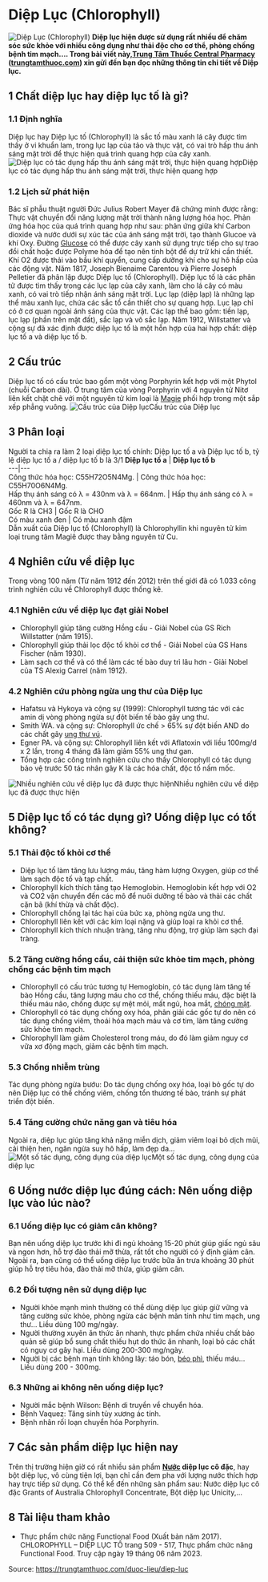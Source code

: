 # Diệp Lục (Chlorophyll)

![Diệp Lục \(Chlorophyll\)](https://trungtamthuoc.com/images/others/diep-luc-1-1368.jpg)
**Diệp lục hiện được sử dụng rất nhiều để chăm sóc sức khỏe với nhiều công dụng như thải độc cho cơ thể, phòng chống bệnh tim mạch.... Trong bài viết này,[Trung Tâm Thuốc Central Pharmacy](https://trungtamthuoc.com/ "Trung Tâm Thuốc Central Pharmacy") ([trungtamthuoc.com](https://trungtamthuoc.com/ "trungtamthuoc.com")) xin gửi đến bạn đọc những thông tin chi tiết về Diệp lục.**
##  1 Chất diệp lục hay diệp lục tố là gì?
### 1.1 Định nghĩa
Diệp lục hay Diệp lục tố (Chlorophyll) là sắc tố màu xanh lá cây được tìm thấy ở vi khuẩn lam, trong lục lạp của tảo và thực vật, có vai trò hấp thu ánh sáng mặt trời để thực hiện quá trình quang hợp của cây xanh.
![Diệp lục có tác dụng hấp thu ánh sáng mặt trời, thực hiện quang hợp](https://trungtamthuoc.com/images/item/diep-luc-2.jpg)Diệp lục có tác dụng hấp thu ánh sáng mặt trời, thực hiện quang hợp
### 1.2 Lịch sử phát hiện 
Bác sĩ phẫu thuật người Đức Julius Robert Mayer đã chứng minh được rằng: Thực vật chuyển đổi năng lượng mặt trời thành năng lượng hóa học. Phản ứng hóa học của quá trình quang hợp như sau: phản ứng giữa khí Carbon dioxide và nước dưới sự xúc tác của ánh sáng mặt trời, tạo thành Glucoe và khí Oxy. Đường [Glucose](https://trungtamthuoc.com/hoat-chat/glucose "Glucose") có thể được cây xanh sử dụng trực tiếp cho sự trao đổi chất hoặc được Polyme hóa để tạo nên tinh bột để dự trữ khi cần thiết. Khí O2 được thải vào bầu khí quyển, cung cấp dưỡng khí cho sự hô hấp của các động vật.
Năm 1817, Joseph Bienaime Carentou và Pierre Joseph Pelletier đã phân lập được Diệp lục tố (Chlorophyll). Diệp lục tố là các phân tử được tìm thấy trong các lục lạp của cây xanh, làm cho lá cây có màu xanh, có vai trò tiếp nhận ánh sáng mặt trời. Lục lạp (diệp lạp) là những lạp thể màu xanh lục, chứa các sắc tổ cần thiết cho sự quang hợp. Lục lạp chỉ có ở cơ quan ngoài ánh sáng của thực vật. Các lạp thể bao gồm: tiền lạp, lục lạp (phần trên mặt đất), sắc lạp và vô sắc lạp.
Năm 1912, Willstatter và cộng sự đã xác định được diệp lục tố là một hỗn hợp của hai hợp chất: diệp lục tố a và diệp lục tố b. 
##  2 Cấu trúc
Diệp lục tố có cấu trúc bao gồm một vòng Porphyrin kết hợp với một Phytol (chuỗi Carbon dài). Ở trung tâm của vòng Porphyrin với 4 nguyên tử Nitơ liên kết chặt chẽ với một nguyên tử kim loại là [Magie](https://trungtamthuoc.com/hoat-chat/magie "Magie") phối hợp trong một sắp xếp phẳng vuông.
![Cấu trúc của Diệp lục](https://trungtamthuoc.com/images/item/diep-luc-3.jpg)Cấu trúc của Diệp lục
##  3 Phân loại
Người ta chia ra làm 2 loại diệp lục tố chính: Diệp lục tố a và Diệp lục tố b, tỷ lệ diệp lục tố a / diệp lục tố b là 3/1
**Diệp lục tố a** | **Diệp lục tố b**  
---|---  
Công thức hóa học: C55H72O5N4Mg.  | Công thức hóa học: C55H70O6N4Mg.   
Hấp thụ ánh sáng có λ = 430nm và λ = 664nm.  | Hấp thụ ánh sáng có λ = 460nm và λ = 647nm.   
Gốc R là CH3 | Gốc R là CHO  
Có màu xanh đen | Có màu xanh đậm  
Dẫn xuất của Diệp lục tố (Chlorophyll) là Chlorophyllin khi nguyên tử kim loại trung tâm Magiê được thay bằng nguyên tử Cu.
##  4 Nghiên cứu về diệp lục
Trong vòng 100 năm (Từ năm 1912 đến 2012) trên thế giới đã có 1.033 công trình nghiên cứu về Chlorophyll được thống kê.
### 4.1 Nghiên cứu về diệp lục đạt giải Nobel
  * Chlorophyll giúp tăng cường Hồng cầu - Giải Nobel của GS Rich Willstatter (năm 1915). 
  * Chlorophyll giúp thải lọc độc tố khỏi cơ thể - Giải Nobel của GS Hans Fischer (năm 1930). 
  * Làm sạch cơ thể và có thể làm các tế bào duy trì lâu hơn - Giải Nobel của TS Alexig Carrel (năm 1912).


### 4.2 Nghiên cứu phòng ngừa ung thư của Diệp lục
  * Hafatsu và Hykoya và cộng sự (1999): Chlorophyll tương tác với các amin dị vòng phòng ngừa sự đột biến tế bào gây ung thư. 
  * Smith WA. và cộng sự: Chlorophyll ức chế > 65% sự đột biến AND do các chất gây [ung thư vú](https://trungtamthuoc.com/bai-viet/ung-thu-vu "ung thư vú"). 
  * Egner PA. và cộng sự: Chlorophyll liên kết với Aflatoxin với liều 100mg/d x 2 lần, trong 4 tháng đã làm giảm 55% ung thư gan. 
  * Tổng hợp các công trình nghiên cứu cho thấy Chlorophyll có tác dụng bảo vệ trước 50 tác nhân gây K là các hóa chất, độc tố nấm mốc. 


![Nhiều nghiên cứu về diệp lục đã được thực hiện](https://trungtamthuoc.com/images/item/diep-luc-4.jpg)Nhiều nghiên cứu về diệp lục đã được thực hiện
##  5 Diệp lục tố có tác dụng gì? Uống diệp lục có tốt không?
### 5.1 Thải độc tố khỏi cơ thể
  * Diệp lục tố làm tăng lưu lượng máu, tăng hàm lượng Oxygen, giúp cơ thể làm sạch độc tố và tạp chất. 
  * Chlorophyll kích thích tăng tạo Hemoglobin. Hemoglobin kết hợp với O2 và CO2 vận chuyển đến các mô để nuôi dưỡng tế bào và thải các chất cặn bã (khí thừa và chất độc). 
  * Chlorophyll chống lại tác hại của bức xạ, phòng ngừa ung thư. 
  * Chlorophyll liên kết với các kim loại nặng và giúp loại ra khỏi cơ thể. 
  * Chlorophyll kích thích nhuận tràng, tăng nhu động, trợ giúp làm sạch đại tràng. 


### 5.2 Tăng cường hồng cầu, cải thiện sức khỏe tim mạch, phòng chống các bệnh tim mạch
  * Chlorophyll có cấu trúc tương tự Hemoglobin, có tác dụng làm tăng tế bào Hồng cầu, tăng lượng máu cho cơ thể, chống thiếu máu, đặc biệt là thiếu máu não, chống được sự mệt mỏi, mất ngủ, hoa mắt, [chóng mặt](https://trungtamthuoc.com/bai-viet/chong-mat "chóng mặt"). 
  * Chlorophyll có tác dụng chống oxy hóa, phân giải các gốc tự do nên có tác dụng chống viêm, thoái hóa mạch máu và cơ tim, làm tăng cường sức khỏe tim mạch.
  * Chlorophyll làm giảm Cholesterol trong máu, do đó làm giảm nguy cơ vữa xơ động mạch, giảm các bệnh tim mạch. 


### 5.3 Chống nhiễm trùng
Tác dụng phòng ngừa bướu: Do tác dụng chống oxy hóa, loại bỏ gốc tự do nên Diệp lục có thể chống viêm, chống tổn thương tế bào, tránh sự phát triển đột biến. 
### 5.4 Tăng cường chức năng gan và tiêu hóa
Ngoài ra, diệp lục giúp tăng khả năng miễn dịch, giảm viêm loại bỏ dịch mũi, cải thiện hen, ngăn ngừa suy hô hấp, làm đẹp da...
![Một số tác dụng, công dụng của diệp lục](https://trungtamthuoc.com/images/item/diep-luc-5.jpg)Một số tác dụng, công dụng của diệp lục
##  6 Uống nước diệp lục đúng cách: Nên uống diệp lục vào lúc nào?
### 6.1 Uống diệp lục có giảm cân không?
Bạn nên uống diệp lục trước khi đi ngủ khoảng 15-20 phút giúp giấc ngủ sâu và ngon hơn, hỗ trợ đào thải mỡ thừa, rất tốt cho người có ý định giảm cân.
Ngoài ra, bạn cũng có thể uống diệp lục trước bữa ăn trưa khoảng 30 phút giúp hỗ trợ tiêu hóa, đào thải mỡ thừa, giúp giảm cân.
### 6.2 Đối tượng nên sử dụng diệp lục
  * Người khỏe mạnh mình thường có thể dùng diệp lục giúp giữ vững và tăng cường sức khỏe, phòng ngừa các bệnh mãn tính như tim mạch, ung thư... Liều dùng 100 mg/ngày.
  * Người thường xuyên ăn thức ăn nhanh, thực phẩm chứa nhiều chất bảo quản sẽ giúp bổ sung chất thiếu hụt do thức ăn nhanh, loại bỏ các chất có nguy cơ gây hại. Liều dùng 200-300 mg/ngày.
  * Người bị các bệnh mạn tính không lây: táo bón, [béo phì](https://trungtamthuoc.com/bai-viet/benh-beo-phi "béo phì"), thiếu máu... Liều dùng 200 - 300mg.


### 6.3 Những ai không nên uống diệp lục?
  * Người mắc bệnh Wilson: Bệnh di truyền về chuyển hóa.
  * Bệnh Vaquez: Tăng sinh tủy xương ác tính.
  * Bệnh nhân rối loạn chuyển hóa Porphyrin.


##  7 Các sản phẩm diệp lục hiện nay
Trên thị trường hiện giờ có rất nhiều sản phẩm **[Nước](https://trungtamthuoc.com/hoat-chat/nuoc "Nước") diệp lục cô đặc**, hay bột diệp lục, vô cùng tiện lợi, bạn chỉ cần đem pha với lượng nước thích hợp hay trực tiếp sử dụng.
Có thể kể đến những sản phẩm sau: Nước diệp lục cô đặc Grants of Australia Chlorophyll Concentrate, Bột diệp lục Unicity,...
##  8 Tài liệu tham khảo
  * Thực phẩm chức năng Functional Food (Xuất bản năm 2017). CHLOROPHYLL – DIỆP LỤC TỐ trang 509 - 517, Thực phẩm chức năng Functional Food. Truy cập ngày 19 tháng 06 năm 2023.




Source: https://trungtamthuoc.com/duoc-lieu/diep-luc